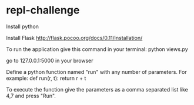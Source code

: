 # repl-challenge

Install python

Install Flask
http://flask.pocoo.org/docs/0.11/installation/


To run the application give this command in your terminal: python views.py

go to 127.0.0.1:5000 in your browser

Define a python function named "run" with any number of parameters. For example:
def run(r, t):
  return r + t

To execute the function give the parameters as a comma separated list like 4,7 and press "Run".
